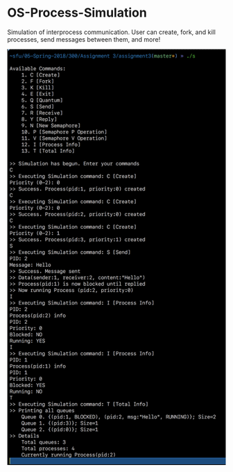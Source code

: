 # OS-Process-Simulation
Simulation of interprocess communication. User can create, fork, and kill processes, send messages between them, and more!

![OS Proccess Simulation Image](https://github.com/maxim-puchkov/OS-Process-Simulation/blob/master/Images/OS%20Process%20Simulation.png)
